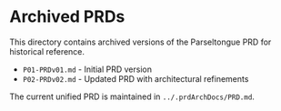 # Archived PRDs

This directory contains archived versions of the Parseltongue PRD for historical reference.

- `P01-PRDv01.md` - Initial PRD version
- `P02-PRDv02.md` - Updated PRD with architectural refinements

The current unified PRD is maintained in `../.prdArchDocs/PRD.md`.